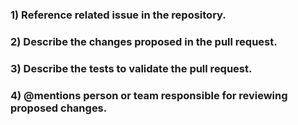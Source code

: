 ### 1) Reference related issue in the repository.

### 2) Describe the changes proposed in the pull request.

### 3) Describe the tests to validate the pull request.

### 4) @mentions person or team responsible for reviewing proposed changes.
